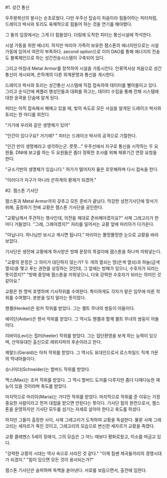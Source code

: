 #1. 성간 통신

우주왕복선의 발사는 순조로웠다. 
다만 우주선 탑승이 처음이라 힘들어하는 피터처럼, 
드레이크 박사와 토리도 육체적으로 힘들어 하는 것을 연기를 해야했다. 

그 둘의 입장에서는 그게 더 힘들었다. 
더링에 도착한 피터는 통신시설에 착석한다.

시설 가동을 위한 에너지.
하지만 마리아 가족이 보유한 잼스톤의 에너지만으로는 시설 가동에 있어서 여전히 부족하다.
second option으로 이미 DAO를 통해 에너지의 전송도 블록체인으로 하는 성간전송시스템이 구축되어 있다.

그리고 마침내 Metal Armor를 장착하여 시설을 가동시킨다.
인류역사상 처음으로 성간통신이 게시되며, 은하계의 다른 외계문명과 통신을 게시한다.

드레이크 박사와 토리는 성간통신 시스템에 직접 접속하여 데이터를 빨아들이고 있다. 
그리고 순식간에 케플러 행성인들과 대화를 하고는, 데이터 수집을 통해 전체 시스템에 대한 윤곽을 단숨에 알게 된다. 

피터는 아직 접속해서 해매고 있을 때, 
빛의 속도로 모든 사실을 알게된 드레이크 박사와 토리는 한 마디를 외친다. 

"거기에 우리와 같은 생명체가 있어"

"인간이 있다구요? 거기에? "
피터는 드레이크 박사의 공격으로 기절한다. 

"인간 만이 생명체라고 생각하는군. 쯧쯧..."
우주선에서 지구로 통신을 시작하는 두 요원들. 
DNI에 보고를 하는 두 요원들은 좀더 정확한 조사를 위해 체류기간 연장 요청을 한다. 

"규소기반의 생명체가 있습니다."
허가가 떨어지자 둘은 흐뭇해하며 다시 접속을 한다. 

"이러다가 지구가 아니라 은하계의 황제가 되겠어."


#2. 잼스톤 기사단

잼스톤과 Metal Armor까지 갖추고 모든 준비가 끝났다. 
막강한 성전기사단에 맞서기 위해, 출정하기 전에 교황은 잼스톤 기사단을 공인한다.

"교황님께서 주관하는 행사인데, 의전을 제대로 준비해야겠지요?"
사제 그레고리가 한 마디 거들었다.
"그래, 그래야겠지?"
자리를 일어서는 교황 앞에 마리아가 다가온다. 

"아닙니다. 하나님만 보시고 계시면 됩니다."
마리아는 똘망똘망한 눈으로 교황을 바라보았다.

기사단은 생전에 교황에게 하사받은 방패 문장의 목걸이에 잼스톤을 하나씩 끼워넣는다. 

"교황의 문장은 그 의미가 대단하지 않는가? 
두 개의 열쇠는 땅(은색 열쇠)과 하늘(금색 열쇠)을 맺고 푸는 권한을 상징하는 것인데, 
그 앞에는 방패가 있으니, 수호자가 되라는 뜻이겠지?"
"방패 중앙에 잼스톤을 끼워넣으니, 더욱 강력한 수호자가 되라는 의미인 것 같아요."

교황은 한 명씩 호명하며 기사작위를 수여한다. 
특이하게도 각자가 맡은 임무에 따른 작위를 수여했다. 
본분을 잊지 말라는 뜻이었다. 

헨켈(Henkel)은 링커 작위를 받았다. 
그는 켈트 무녀의 쌍둥이 아들이다. 

에이단(Aidan)은 랜서 작위를 받았다. 
그 역시도 헨켈과 함께 켈트 무녀의 쌍둥이 아들이다. 

리바이(Levi)는 힐러(heeler) 작위를 받았다.
그는 집단환영을 보게 하는 능력이 있으며, 산악유대인 출신으로 레위지파의 후손이라고 한다. 

제랄드(Gerald)는 아처 작위를 받았다. 그 역시도 유대인으로서 로스차일드 직계 가문의 막내아들이다. 

슈나이더(Schneider)는 할버드 작위를 받았다. 

맥스(Max)는 조커 작위를 받았다. 그 역시 할버드 도끼를 다루지만 좀더 다재다능한 재능이 있을 것이라며 축도를 받았다. 

마지막으로 마리아(Maria)는 가디언 작위를 받았다. 
마지막으로 작위를 준 이유는 가장 중요한 사람이라고 먼저 대접을 받으면 안된다는 뜻이다. 
기사단 힘의 원천으로서, 잼스톤을 운영하지만 기사단 모두를 섬기는 자세로 살아야 한다고 축도를 하셨다. 

하지만 그들이 출정한 사이, 사제 그레고리가 도착하여 교황을 독살한다.
물론 사제 그레고리는 세자르가 죽인 것이고, 
그레고리의 모습으로 변신한 세자르가 교황을 죽였다. 

교황 클레멘스 5세의 장례식, 
그의 모습은 그 어느 때보다 평화로웠고, 미소를 머금고 있다. 

"강력한 교황의 시대는 역사 속으로 사라진 것 같다."
"이제 힘쎈 제국들끼리의 경쟁시대가 되겠지."
"힘이 있으면 모든 것이 용서되는가?"

잼스톤 기사단은 슬퍼하며 독백을 쏟아낸다. 
서로를 보듬으면서, 출전에 임한다. 